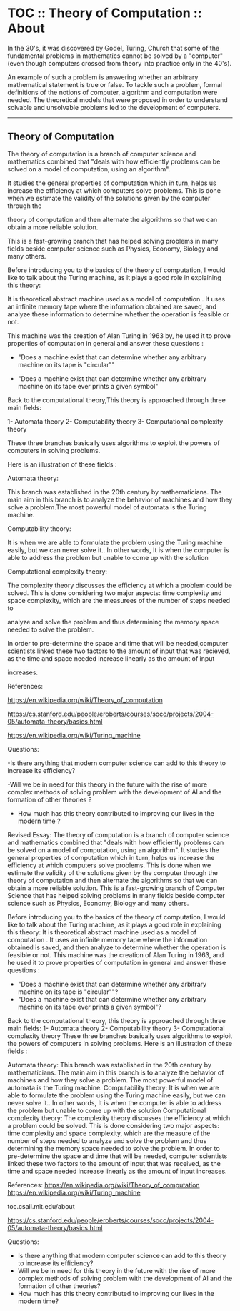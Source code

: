 # TOC :: Theory of Computation :: About





In the 30's, it was discovered by Godel, Turing, Church that some of the fundamental problems in mathematics cannot be solved by a "computer" (even though computers crossed from theory into practice only in the 40's).

An example of such a problem is answering whether an arbitrary mathematical statement is true or false. To tackle such a problem, formal definitions of the notions of computer, algorithm and computation were needed. The theoretical models that were proposed in order to understand solvable and unsolvable problems led to the development of computers.


---

## Theory of Computation

The theory of computation is a branch of computer science and mathematics combined that "deals with how efficiently problems can be solved on a model of computation, using an algorithm".

It studies the general properties of computation which in turn, helps us increase the efficiency at which computers solve problems. This is done when we estimate the validity of the solutions given by the computer through the 

theory of computation and then alternate the algorithms so that we can obtain a more reliable solution.

This is a fast-growing branch that has helped solving problems in many fields beside computer science such as Physics, Economy, Biology and many others.


Before introducing you to the basics of the theory of computation, I would like to talk about the Turing machine, as it plays a good role in explaining this theory:

It is theoretical abstract machine used as a model of computation . It uses an infinite memory tape where the information obtained are saved, and analyze these information to determine whether the operation is feasible or not.

This machine was the creation of Alan Turing in 1963 by, he used it to prove properties of computation in general and answer these questions : 

- "Does a machine exist that can determine whether any arbitrary machine on its tape is "circular""

- "Does a machine exist that can determine whether any arbitrary machine on its tape ever prints a given symbol"


Back to the computational theory,This theory is approached through three main fields:

1- Automata theory
2- Computability theory
3- Computational complexity theory


These three branches basically uses algorithms to exploit the powers of computers in solving problems.

Here is an illustration of these fields :


Automata theory:

This branch was established in the 20th century by mathematicians. The main aim in this branch is to analyze the behavior of machines and how they solve a problem.The most powerful model of automata is the Turing machine.


Computability theory:

It is when we are able to formulate the problem using the Turing machine easily, but we can never solve it.. In other words, It is when the computer is able to address the problem but unable to come up with the solution


Computational complexity theory:

The complexity theory discusses the efficiency at which a problem could be solved. This is done considering two major aspects: time complexity and space complexity, which are the measurees of the number of steps needed to 

analyze and solve the problem and thus determining the memory space needed to solve the problem.

In order to pre-determine the space and time that will be needed,computer scientists linked these two factors to the amount of input that was recieved, as the time and space needed increase linearly as the amount of input 

increases.


References:

https://en.wikipedia.org/wiki/Theory_of_computation

https://cs.stanford.edu/people/eroberts/courses/soco/projects/2004-05/automata-theory/basics.html

https://en.wikipedia.org/wiki/Turing_machine



Questions:

-Is there anything that modern computer science can add to this theory to increase its efficiency?

-Will we be in need for this theory in the future with the rise of more complex methods of solving problem with the development of AI and the formation of other theories ?

- How much has this theory contributed to improving our lives in the modern time ?




Revised Essay:
The theory of computation is a branch of computer science and mathematics combined that "deals with how efficiently problems can be solved on a model of computation, using an algorithm".
It studies the general properties of computation which in turn, helps us increase the efficiency at which computers solve problems. This is done when we estimate the validity of the solutions given by the computer through the theory of computation and then alternate the algorithms so that we can obtain a more reliable solution.
This is a fast-growing branch of Computer Science that has helped solving problems in many fields beside computer science such as Physics, Economy, Biology and many others.

Before introducing you to the basics of the theory of computation, I would like to talk about the Turing machine, as it plays a good role in explaining this theory:
It is theoretical abstract machine used as a model of computation . It uses an infinite memory tape where the information obtained is saved, and then analyze to determine whether the operation is feasible or not.
This machine was the creation of Alan Turing in 1963, and he used it to prove properties of computation in general and answer these questions : 
- "Does a machine exist that can determine whether any arbitrary machine on its tape is "circular""?
- "Does a machine exist that can determine whether any arbitrary machine on its tape ever prints a given symbol"?

Back to the computational theory, this theory is approached through three main fields:
1- Automata theory
2- Computability theory
3- Computational complexity theory
These three branches basically uses algorithms to exploit the powers of computers in solving problems.
Here is an illustration of these fields :

Automata theory:
This branch was established in the 20th century by mathematicians. The main aim in this branch is to analyze the behavior of machines and how they solve a problem. The most powerful model of automata is the Turing machine.
Computability theory:
It is when we are able to formulate the problem using the Turing machine easily, but we can never solve it.. In other words, It is when the computer is able to address the problem but unable to come up with the solution
Computational complexity theory:
The complexity theory discusses the efficiency at which a problem could be solved. This is done considering two major aspects: time complexity and space complexity, which are the measure of the number of steps needed to 
analyze and solve the problem and thus determining the memory space needed to solve the problem.
In order to pre-determine the space and time that will be needed, computer scientists linked these two factors to the amount of input that was received, as the time and space needed increase linearly as the amount of input increases.

References:
https://en.wikipedia.org/wiki/Theory_of_computation
https://en.wikipedia.org/wiki/Turing_machine

toc.csail.mit.edu/about

https://cs.stanford.edu/people/eroberts/courses/soco/projects/2004-05/automata-theory/basics.html


Questions:
- Is there anything that modern computer science can add to this theory to increase its efficiency?
- Will we be in need for this theory in the future with the rise of more complex methods of solving problem with the development of AI and the formation of other theories?
- How much has this theory contributed to improving our lives in the modern time?
